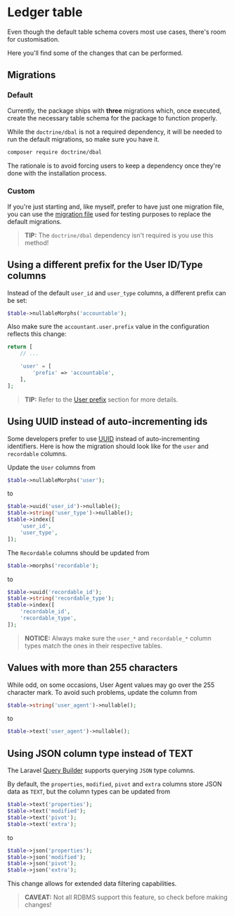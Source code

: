 # Ledger table
Even though the default table schema covers most use cases, there's room for customisation.

Here you'll find some of the changes that can be performed.

## Migrations
### Default
Currently, the package ships with **three** migrations which, once executed, create the necessary table schema for the package to function properly.

While the `doctrine/dbal` is not a required dependency, it will be needed to run the default migrations, so make sure you have it.

```sh
composer require doctrine/dbal
```

The rationale is to avoid forcing users to keep a dependency once they're done with the installation process.

### Custom
If you're just starting and, like myself, prefer to have just one migration file, you can use the [migration file](../tests/database/migrations/0000_00_00_000001_create_ledgers_test_table.php) used for testing purposes to replace the default migrations.

> **TIP:** The `doctrine/dbal` dependency isn't required is you use this method!

## Using a different prefix for the User ID/Type columns
Instead of the default `user_id` and `user_type` columns, a different prefix can be set:

```php
$table->nullableMorphs('accountable');
```

Also make sure the `accountant.user.prefix` value in the configuration reflects this change:

```php
return [
    // ...

    'user' = [
        'prefix' => 'accountable',
    ],
];
```

> **TIP:** Refer to the [User prefix](configuration.md#prefix) section for more details.

## Using UUID instead of auto-incrementing ids
Some developers prefer to use [UUID](https://en.wikipedia.org/wiki/Universally_unique_identifier) instead of auto-incrementing identifiers.
Here is how the migration should look like for the `user` and `recordable` columns.

Update the `User` columns from
```php
$table->nullableMorphs('user');
```

to

```php
$table->uuid('user_id')->nullable();
$table->string('user_type')->nullable();
$table->index([
    'user_id', 
    'user_type',
]);
```

The `Recordable` columns should be updated from
```php
$table->morphs('recordable');
```

to

```php
$table->uuid('recordable_id');
$table->string('recordable_type');
$table->index([
    'recordable_id', 
    'recordable_type',
]);
```

> **NOTICE:** Always make sure the `user_*` and `recordable_*` column types match the ones in their respective tables.

## Values with more than 255 characters
While odd, on some occasions, User Agent values may go over the 255 character mark. To avoid such problems, update the column from
```php
$table->string('user_agent')->nullable();
```

to

```php
$table->text('user_agent')->nullable();
```

## Using JSON column type instead of TEXT
The Laravel [Query Builder](https://laravel.com/docs/5.7/queries#json-where-clauses) supports querying `JSON` type columns.

By default, the `properties`, `modified`, `pivot` and `extra` columns store JSON data as `TEXT`, but the column types can be updated from

```php
$table->text('properties');
$table->text('modified');
$table->text('pivot');
$table->text('extra');
```

to

```php
$table->json('properties');
$table->json('modified');
$table->json('pivot');
$table->json('extra');
```

This change allows for extended data filtering capabilities.

> **CAVEAT:** Not all RDBMS support this feature, so check before making changes!
